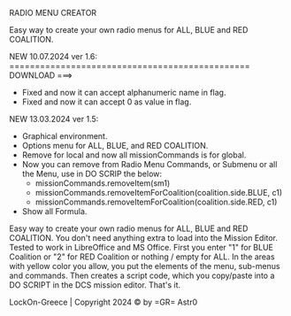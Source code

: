 RADIO MENU CREATOR

Easy way to create your own radio menus for ALL, BLUE and RED COALITION.

NEW 10.07.2024 ver 1.6: =============================================== DOWNLOAD ===>
* Fixed and now it can accept alphanumeric name in flag.
* Fixed and now it can accept 0 as value in flag.
	  
NEW 13.03.2024 ver 1.5:
* Graphical environment.
* Options menu for ALL, BLUE, and RED COALITION.
* Remove for local and now all missionCommands is for global.
* Now you can remove from Radio Menu Commands, or Submenu or all the Μenu, use in DO SCRIP the below:
   * missionCommands.removeItem(sm1)
   * missionCommands.removeItemForCoalition(coalition.side.BLUE, c1)
   * missionCommands.removeItemForCoalition(coalition.side.RED, c1)
* Show all Formula.

Easy way to create your own radio menus for ALL, BLUE and RED COALITION.
You don't need anything extra to load into the Mission Editor.
Tested to work in LibreOffice and MS Office.
First you enter "1" for BLUE Coalition or "2" for RED Coalition or nothing / empty for ALL. In the areas with yellow color you allow, you put the elements of the menu, sub-menus and commands. Then creates a script code, which you copy/paste into a DO SCRIPT in the DCS mission editor.
That's it.



LockOn-Greece   |   Copyright 2024 © by =GR= Astr0 
